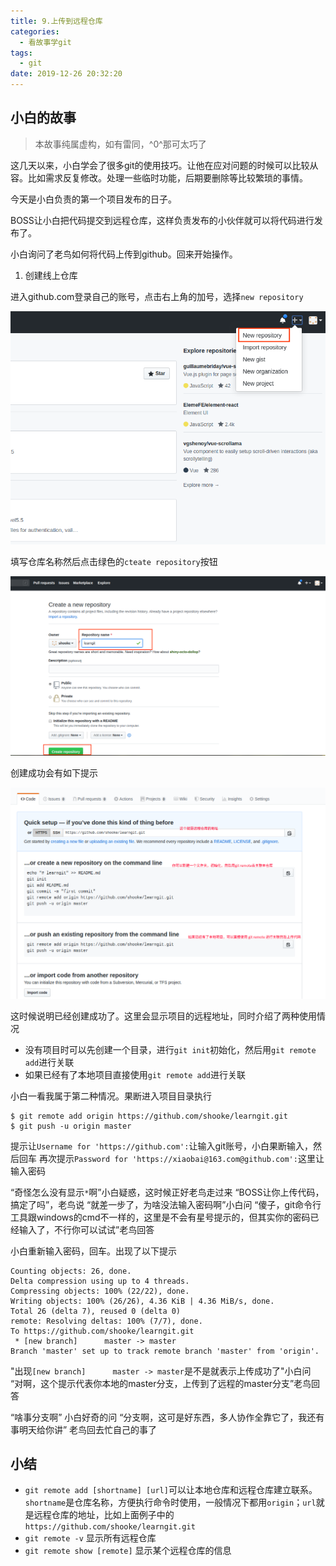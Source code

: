 ```yaml
---
title: 9.上传到远程仓库
categories:
  - 看故事学git
tags:
  - git
date: 2019-12-26 20:32:20
---
```

## 小白的故事

> 本故事纯属虚构，如有雷同，^0^那可太巧了

这几天以来，小白学会了很多git的使用技巧。让他在应对问题的时候可以比较从容。比如需求反复修改。处理一些临时功能，后期要删除等比较繁琐的事情。

今天是小白负责的第一个项目发布的日子。

BOSS让小白把代码提交到远程仓库，这样负责发布的小伙伴就可以将代码进行发布了。

小白询问了老鸟如何将代码上传到github。回来开始操作。

1. 创建线上仓库

进入github.com登录自己的账号，点击右上角的加号，选择`new repository`

![new repository](/assets/images/posts/git_book/9-1.png)

填写仓库名称然后点击绿色的`cteate repository`按钮

![create repository](/assets/images/posts/git_book/9-2.png)

创建成功会有如下提示

![repository](/assets/images/posts/git_book/9-3.png)

这时候说明已经创建成功了。这里会显示项目的远程地址，同时介绍了两种使用情况
- 没有项目时可以先创建一个目录，进行`git init`初始化，然后用`git remote add`进行关联
- 如果已经有了本地项目直接使用`git remote add`进行关联

小白一看我属于第二种情况。果断进入项目目录执行
```
$ git remote add origin https://github.com/shooke/learngit.git
$ git push -u origin master

```
提示让`Username for 'https://github.com':`让输入git账号，小白果断输入，然后回车
再次提示`Password for 'https://xiaobai@163.com@github.com':`这里让输入密码

“奇怪怎么没有显示`*`啊”小白疑惑，这时候正好老鸟走过来
“BOSS让你上传代码，搞定了吗”，老鸟说
“就差一步了，为啥没法输入密码啊”小白问
“傻子，git命令行工具跟windows的cmd不一样的，这里是不会有星号提示的，但其实你的密码已经输入了，不行你可以试试”老鸟回答

小白重新输入密码，回车。出现了以下提示
```
Counting objects: 26, done.
Delta compression using up to 4 threads.
Compressing objects: 100% (22/22), done.
Writing objects: 100% (26/26), 4.36 KiB | 4.36 MiB/s, done.
Total 26 (delta 7), reused 0 (delta 0)
remote: Resolving deltas: 100% (7/7), done.
To https://github.com/shooke/learngit.git
 * [new branch]      master -> master
Branch 'master' set up to track remote branch 'master' from 'origin'.

```
"出现`[new branch]      master -> master`是不是就表示上传成功了"小白问
“对啊，这个提示代表你本地的master分支，上传到了远程的master分支”老鸟回答

“啥事分支啊” 小白好奇的问
“分支啊，这可是好东西，多人协作全靠它了，我还有事明天给你讲” 老鸟回去忙自己的事了



## 小结
- `git remote add [shortname] [url]`可以让本地仓库和远程仓库建立联系。`shortname`是仓库名称，方便执行命令时使用，一般情况下都用`origin`；`url`就是远程仓库的地址，比如上面例子中的`https://github.com/shooke/learngit.git`
- `git remote -v` 显示所有远程仓库
- `git remote show [remote]` 显示某个远程仓库的信息
